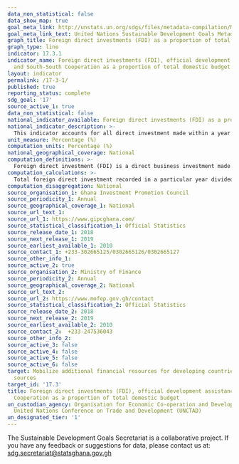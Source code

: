```yaml
---
data_non_statistical: false
data_show_map: true
goal_meta_link: http://unstats.un.org/sdgs/files/metadata-compilation/Metadata-Goal-17.pdf
goal_meta_link_text: United Nations Sustainable Development Goals Metadata (pdf 468kB)
graph_title: Foreign direct investments (FDI) as a proportion of total domestic budget
graph_type: line
indicator: 17.3.1
indicator_name: Foreign direct investments (FDI), official development assistance
  and South-South Cooperation as a proportion of total domestic budget
layout: indicator
permalink: /17-3-1/
published: true
reporting_status: complete
sdg_goal: '17'
source_active_1: true
data_non_statistical: false
national_indicator_available: Foreign direct investments (FDI) as a proportion of total domestic budget.
national_indicator_description: >- 
  This indicator accounts for all direct investment made within a year by foreign companies or individuals in irrespective of sector of economy for business interests, which is then expressed as a percentage of total government expenditure.
unit_measure: Percentage (%)
computation_units: Percentage (%)
national_geographical_coverage: National
computation_definitions: >-
  Foreign direct investment (FDI) is a direct business investment made in a country by a company or individual of another country. The objective of these investments may either be to establish a business operations or acquiring business assets in that country.
computation_calculations: >- 
  Total foreign direct investment recorded in a particular year divided by total government expenditure of that same year and multiplied by 100
computation_disaggregation: National
source_organisation_1: Ghana Investment Promotion Council
source_periodicity_1: Annual 
source_geographical_coverage_1: National
source_url_text_1: 
source_url_1: https://www.gipcghana.com/
source_statistical_classification_1: Official Statistics
source_release_date_1: 2018
source_next_release_1: 2019
source_earliest_available_1: 2010
source_contact_1: +233-302665125/0302665126/0302665127
source_other_info_1:
source_active_2: true
source_organisation_2: Ministry of Finance
source_periodicity_2: Annual 
source_geographical_coverage_2: National
source_url_text_2: 
source_url_2: https://www.mofep.gov.gh/contact
source_statistical_classification_2: Official Statistics
source_release_date_2: 2018
source_next_release_2: 2019
source_earliest_available_2: 2010
source_contact_2:  +233-247536043
source_other_info_2:
source_active_3: false
source_active_4: false
source_active_5: false
source_active_6: false
target: Mobilize additional financial resources for developing countries from multiple
  sources
target_id: '17.3'
title: Foreign direct investments (FDI), official development assistance and South-South
  Cooperation as a proportion of total domestic budget
un_custodian_agency: Organisation for Economic Co-operation and Development (OECD),
  United Nations Conference on Trade and Development (UNCTAD)
un_designated_tier: '1'
---
```


The Sustainable Development Goals Secretariat is a collaborative project. If you have any feedback or suggestions for data, please contact us at: sdg.secretariat@statsghana.gov.gh
